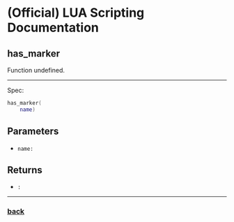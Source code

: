 
# (Official) LUA Scripting Documentation

## has_marker

Function undefined.

___

Spec:

```lua
has_marker(
	name)
```

## Parameters

- `name:` 

## Returns

- `:` 

___

### [back](../other)

